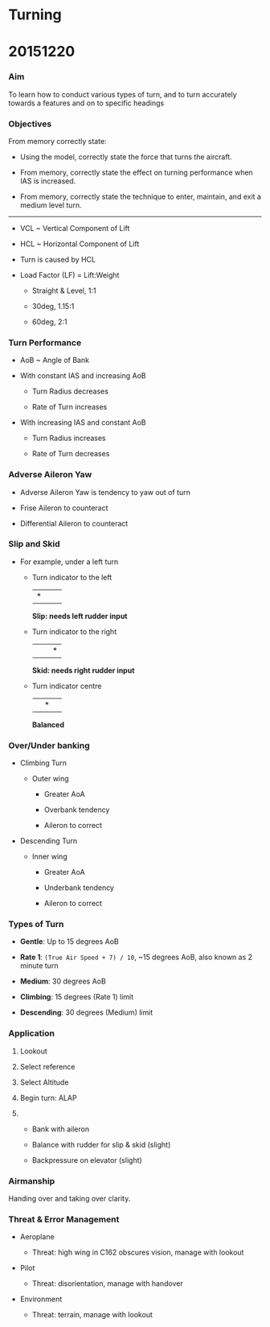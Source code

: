 # Turning

# 20151220

### Aim

To learn how to conduct various types of turn, and to turn accurately towards a
features and on to specific headings

### Objectives

From memory correctly state:

* Using the model, correctly state the force that turns the aircraft.

* From memory, correctly state the effect on turning performance when IAS is
  increased.

* From memory, correctly state the technique to enter, maintain, and exit a
  medium level turn.

----

* VCL ~ Vertical Component of Lift

* HCL ~ Horizontal Component of Lift

* Turn is caused by HCL

* Load Factor (LF) = Lift:Weight

  * Straight & Level, 1:1

  * 30deg, 1.15:1

  * 60deg, 2:1

### Turn Performance

* AoB ~ Angle of Bank

* With constant IAS and increasing AoB

  * Turn Radius decreases

  * Rate of Turn increases

* With increasing IAS and constant AoB

  * Turn Radius increases

  * Rate of Turn decreases

### Adverse Aileron Yaw

* Adverse Aileron Yaw is tendency to yaw out of turn

* Frise Aileron to counteract

* Differential Aileron to counteract

### Slip and Skid

* For example, under a left turn

  * Turn indicator to the left

    |   |   |   |
    |:-:|:-:|:-:|
    | * |   |   |

    **Slip: needs left rudder input**

  * Turn indicator to the right

    |   |   |   |
    |:-:|:-:|:-:|
    |   |   | * |

    **Skid: needs right rudder input**

  * Turn indicator centre

    |   |   |   |
    |:-:|:-:|:-:|
    |   | * |   |

    **Balanced**

### Over/Under banking

* Climbing Turn

  * Outer wing

    * Greater AoA

    * Overbank tendency

    * Aileron to correct

* Descending Turn

  * Inner wing

    * Greater AoA

    * Underbank tendency

    * Aileron to correct

### Types of Turn

* **Gentle**: Up to 15 degrees AoB

* **Rate 1**: `(True Air Speed + 7) / 10`, ~15 degrees AoB, also known as 2 minute turn

* **Medium**: 30 degrees AoB

* **Climbing**: 15 degrees (Rate 1) limit

* **Descending**: 30 degrees (Medium) limit

### Application

1. Lookout

2. Select reference

3. Select Altitude

4. Begin turn: ALAP

5. * Bank with aileron

   * Balance with rudder for slip & skid (slight)

   * Backpressure on elevator (slight)

### Airmanship

Handing over and taking over clarity.

### Threat & Error Management

* Aeroplane

  * Threat: high wing in C162 obscures vision, manage with lookout

* Pilot

  * Threat: disorientation, manage with handover

* Environment

  * Threat: terrain, manage with lookout



